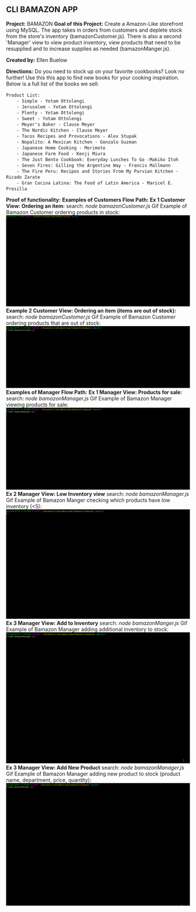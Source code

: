 ## CLI BAMAZON APP

**Project:** BAMAZON
**Goal of this Project:** Create a Amazon-Like storefront using MySQL. The app takes in orders from customers and deplete stock from the store's inventory (bamazonCustomer.js). There is also a second 'Manager' view to view product inventory, view products that need to be resupplied and to increase supplies as needed (bamazonManger.js). 

**Created by:** Ellen Buelow

**Directions:** Do you need to stock up on your favorite cookbooks? Look no further! Use this this app to find new books for your cooking inspiration. Below is a full list of the books we sell:

    Product List:
        - Simple - Yotam Ottolengi
        - Jerusalem - Yotam Ottolengi
        - Plenty - Yotam Ottolengi
        - Sweet - Yotam Ottolengi
        - Meyer's Baker - Clause Meyer
        - The Nordic Kitchen - Clause Meyer
        - Tacos Recipes and Provocations - Alex Stupak
        - Nopalito: A Mexican Kitchen - Gonzalo Guzman
        - Japanese Home Cooking - Morimoto
        - Japanese Farm Food - Kenji Miura
        - The Just Bento Cookbook: Everyday Lunches To Go -Makiko Itoh
        - Seven Fires: Gilling the Argentine Way - Francis Mallmann
        - The Fire Peru: Recipes and Stories From My Purvian Kitchen - Ricado Zarate
        - Gran Cocina Latina: The Food of Latin America - Maricel E. Presilla

**Proof of functionality:**
    **Examples of Customers Flow Path:**
        **Ex 1 Customer View: Ordering an item:**
            search: *node bamazonCustomer.js*
            Gif Example of Bamazon Customer ordering products in stock:
            ![Gif Example 1 of BAMAZON user search.](videos/gif1.gif)
        **Example 2  Customer View: Ordering an item (items are out of stock):**
            search: *node bamazonCustomer.js*
            Gif Example of Bamazon Customer ordering products that are out of stock:
            ![Gif Example 2 of BAMAZON user search.](videos/gif2.gif)
    **Examples of Manager Flow Path:**
        **Ex 1 Manager View: Products for sale:**
            search: *node bamazonManager.js*
            Gif Example of Bamazon Manager viewing products for sale:
            ![Gif Example 1 of BAMAZON user search.](videos/gif3.gif)
        **Ex 2 Manager View: Low Inventory view**
            search: *node bamazonManager.js*
            Gif Example of Bamazon Manger checking which products have low inventory (<5):
            ![Gif Example 2 of BAMAZON user search.](videos/gif4.gif)
        **Ex 3 Manager View: Add to Inventory**
            search: *node bamazonManger.js*
            Gif Example of Bamazon Manager adding additional inventory to stock:
            ![Gif Example 2 of BAMAZON user search.](videos/gif5.gif)
            **Ex 3 Manager View: Add New Product**
            search: *node bamazonManager.js*
            Gif Example of Bamazon Manager adding new product to stock (product name, department, price, quantity):
            ![Gif Example 2 of BAMAZON user search.](videos/gif6.gif)
       


